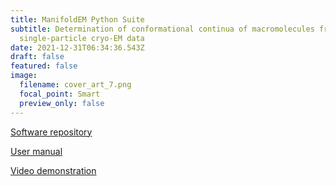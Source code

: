 ```yaml
---
title: ManifoldEM Python Suite
subtitle: Determination of conformational continua of macromolecules from
  single-particle cryo-EM data
date: 2021-12-31T06:34:36.543Z
draft: false
featured: false
image:
  filename: cover_art_7.png
  focal_point: Smart
  preview_only: false
---
```

[Software repository](https://github.com/evanseitz/ManifoldEM_Python)

[User manual](https://github.com/evanseitz/ManifoldEM_Python/blob/main/ManifoldEM_Manual_Beta.pdf)

[Video demonstration](https://www.dropbox.com/s/pe106oizw4p7uyb/GUI_Overview_VATPase.mp4?dl=0)